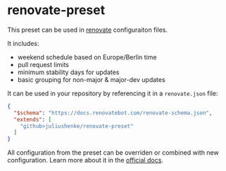 # renovate-preset

This preset can be used in [renovate](https://docs.renovatebot.com/) configuraiton files.

It includes:
- weekend schedule based on Europe/Berlin time
- pull request limits
- minimum stability days for updates
- basic grouping for non-major & major-dev updates

It can be used in your repository by referencing it in a `renovate.json` file:
```json
{
  "$schema": "https://docs.renovatebot.com/renovate-schema.json",
  "extends": [
    "github>juliushenke/renovate-preset"
  ]
}
```
All configuration from the preset can be overriden or combined with new configuration. Learn more about it in the [official docs](https://docs.renovatebot.com/key-concepts/presets/).
